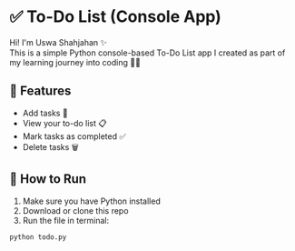 # ✅ To-Do List (Console App)

Hi! I'm Uswa Shahjahan ✨  
This is a simple Python console-based To-Do List app I created as part of my learning journey into coding 👩‍💻

## 🔧 Features

- Add tasks 📝  
- View your to-do list 📋  
- Mark tasks as completed ✅  
- Delete tasks 🗑️

## 🚀 How to Run

1. Make sure you have Python installed  
2. Download or clone this repo  
3. Run the file in terminal:

```bash
python todo.py
